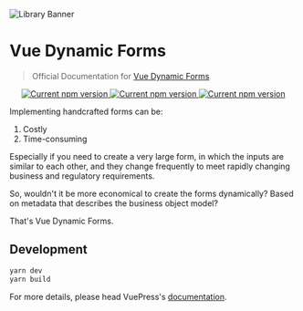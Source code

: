 ![Library Banner](https://res.cloudinary.com/alvarosaburido/image/upload/v1589993773/portfolio/web/vue-dynamic-forms/open-graph-preview_kv4glm.png)

# Vue Dynamic Forms

> Official Documentation for [Vue Dynamic Forms](https://github.com/asigloo/vue-dynamic-forms)

<p align="center">
  <a href="https://www.npmjs.com/package/@asigloo/vue-dynamic-forms">
    <img src="https://badgen.net/npm/v/@asigloo/vue-dynamic-forms" alt="Current npm version">
  </a>
  <a href="https://www.npmjs.com/package/@asigloo/vue-dynamic-forms/next">
    <img src="https://badgen.net/npm/v/@asigloo/vue-dynamic-forms/next" alt="Current npm version">
  </a>
  <a href="https://app.netlify.com/sites/vue-dynamic-forms/deploys">
    <img src="https://api.netlify.com/api/v1/badges/5defb6a1-c5fd-4b19-8fd0-a687f26761a6/deploy-status" alt="Current npm version">
  </a>
</p>

Implementing handcrafted forms can be:

1. Costly
2. Time-consuming

Especially if you need to create a very large form, in which the inputs are similar to each other, and they change frequently to meet rapidly changing business and regulatory requirements.

So, wouldn't it be more economical to create the forms dynamically? Based on metadata that describes the business object model?

That's Vue Dynamic Forms.

## Development

```bash
yarn dev
yarn build
```

For more details, please head VuePress's [documentation](https://v1.vuepress.vuejs.org/).
